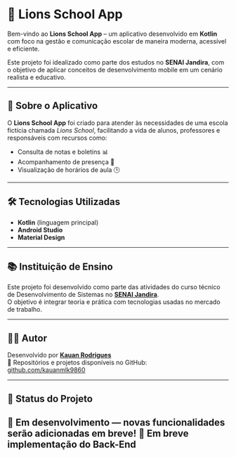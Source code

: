 # 🦁 Lions School App

Bem-vindo ao **Lions School App** – um aplicativo desenvolvido em **Kotlin** com foco na gestão e comunicação escolar de maneira moderna, acessível e eficiente.

Este projeto foi idealizado como parte dos estudos no **SENAI Jandira**, com o objetivo de aplicar conceitos de desenvolvimento mobile em um cenário realista e educativo.

---

## 📱 Sobre o Aplicativo

O **Lions School App** foi criado para atender às necessidades de uma escola fictícia chamada *Lions School*, facilitando a vida de alunos, professores e responsáveis com recursos como:

- Consulta de notas e boletins 📊
- Acompanhamento de presença 📅
- Visualização de horários de aula 🕒
---

## 🛠️ Tecnologias Utilizadas

- **Kotlin** (linguagem principal)
- **Android Studio**
- **Material Design**
---

## 📚 Instituição de Ensino

Este projeto foi desenvolvido como parte das atividades do curso técnico de Desenvolvimento de Sistemas no **[SENAI Jandira](https://jandira.sp.senai.br/)**.  
O objetivo é integrar teoria e prática com tecnologias usadas no mercado de trabalho.

---

## 👨‍💻 Autor

Desenvolvido por [**Kauan Rodrigues**](https://github.com/kauanmlk9860)  
🔗 Repositórios e projetos disponíveis no GitHub:  
[github.com/kauanmlk9860](https://github.com/kauanmlk9860)

---

## 🚀 Status do Projeto

📌 Em desenvolvimento — novas funcionalidades serão adicionadas em breve!
📌 Em breve implementação do Back-End
---


